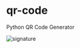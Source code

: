 # qr-code
Python QR Code Generator 

![signature](https://user-images.githubusercontent.com/11591926/166173297-d9da31ae-5feb-4eaf-8a07-5e9bc1dc2f07.png)
